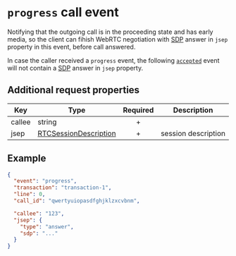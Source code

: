 # `progress` call event

Notifying that the outgoing call is in the proceeding state and has early media, so the client can fihish WebRTC negotiation with [SDP](https://developer.mozilla.org/en-US/docs/Glossary/SDP) answer in `jsep` property in this event, before call answered.

In case the caller received a `progress` event, the following [`accepted`](./accepted.md) event will not contain a [SDP](https://developer.mozilla.org/en-US/docs/Glossary/SDP) answer in `jsep` property.

## Additional request properties

| Key | Type | Required | Description |
| --- | --- | :---: | --- |
| callee | string | + | |
| jsep | [RTCSessionDescription](https://developer.mozilla.org/en-US/docs/Web/API/RTCSessionDescription) | + | session description |

## Example

```json
{
  "event": "progress",
  "transaction": "transaction-1",
  "line": 0,
  "call_id": "qwertyuiopasdfghjklzxcvbnm",

  "callee": "123",
  "jsep": {
    "type": "answer",
    "sdp": "..."
  }
}
```

